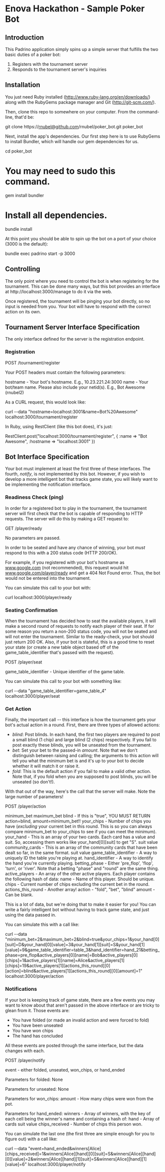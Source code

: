 # Enova Hackathon - Sample Poker Bot

## Introduction

This Padrino application simply spins up a simple server that fulfills the two basic duties of a poker bot:

1. Registers with the tournament server
2. Responds to the tournament server's inquiries


## Installation

You just need Ruby installed (http://www.ruby-lang.org/en/downloads/) along with the RubyGems package manager and Git (http://git-scm.com/).

Then, clone this repo to somewhere on your computer. From the command-line, that'd be:

  git clone https://rnubel@github.com/rnubel/poker_bot.git poker_bot

Next, install the app's dependencies. Our first step here is to use RubyGems to install Bundler, which will handle our gem dependencies for us.
  
  cd poker_bot

  # You may need to sudo this command.
  gem install bundler   

  # Install all dependencies.
  bundle install

At this point you should be able to spin up the bot on a port of your choice (3000 is the default):

  bundle exec padrino start -p 3000


## Controlling

The only point where you need to control the bot is when registering for the tournament. This can be done many ways, but
this bot provides an interface at http://localhost:3000/manage to do it via the web.

Once registered, the tournament will be pinging your bot directly, so no input is needed from you. Your bot will have to respond 
with the correct action on its own.


## Tournament Server Interface Specification

The only interface defined for the server is the registration endpoint. 

### Registration

  POST <tournamenthost>/tournament/register

Your POST headers must contain the following parameters:
  
  hostname    - Your bot's hostname. E.g., 10.23.221.24:3000
  name        - Your bot/team name. Please also include your netid(s). E.g., Bot Awesome (rnubel2)

As a CURL request, this would look like:

  curl --data "hostname=localhost:3001&name=Bot%20Awesome" localhost:3000/tournament/register

In Ruby, using RestClient (like this bot does), it's just:

  RestClient.post("localhost:3000/tournament/register", { :name => "Bot Awesome", :hostname => "localhost:3001" })


## Bot Interface Specification

Your bot must implement at least the first three of these interfaces. The fourth, _notify_, is not implemented by this bot. However, if you wish to develop a more intelligent bot that tracks game state, you will likely want to be implementing the notification interface.

### Readiness Check (ping)
In order for a registered bot to play in the tournament, the tournament server will first check that the bot
is capable of responding to HTTP requests. The server will do this by making a GET request to:

  GET <hostname>/player/ready

  No parameters are passed.

In order to be seated and have any chance of winning, your bot *must* respond to this with a 200 status code (HTTP 200/OK).

For example, if you registered with your bot's hostname as www.google.com (not recommended), this request would hit www.google.com/player/ready and get a 404 Not Found error. Thus, the bot would not be entered into the tournament.

You can simulate this call to your bot with:

  curl localhost:3000/player/ready


### Seating Confirmation

When the tournament has decided how to seat the available players, it will make a second round of requests to notify each player of their seat. If for some reason you return a non-200 status code, you will not be seated and will not enter the tournament. Similar to the ready-check, your bot should just return 200 OK. Also, if your bot is stateful, this is a good time to reset your state (or create a new table object based off of the game_table_identifier that's passed with the request).

  POST <hostname>/player/seat

  game_table_identifier - Unique identifier of the game table.

You can simulate this call to your bot with something like:

  curl --data "game_table_identifier=game_table_4" localhost:3000/player/seat

### Get Action

Finally, the important call -- this interface is how the tournament gets your bot's actual action in a round. First, there are three types of allowed actions:

- *blind*: Post blinds. In each hand, the first two players are required to post a small blind (1 chip) and large blind (2 chips) respectively. If you fail to post exactly these blinds, you will be unseated from the tournament. 
- *bet*: Set your bet to the passed-in *amount*. Note that we don't distinguish between raising and calling; the arguments to this action will tell you what the minimum bet is and it's up to your bot to decide whether it will match it or raise it.
- *fold*: This is the default action if you fail to make a valid other action. Note that, if you fold when you are supposed to post blinds, you will be unseated (so don't!).

With that out of the way, here's the call that the server will make. Note the large number of parameters!

  POST <hostname>/player/action

  minimum_bet
  maximum_bet
  blind           - If this is "true", YOU MUST RETURN action=blind, amount=minimum_bet!!
  your_chips      - Number of chips you have (*excluding* your current bet in this round. This is so you can always compare minimum_bet to your_chips to see if you can meet the minimum).
  your_hand       - This is an array of your two cards. Each card has a value and suit. So, accessing them works like your_hand[0][suit] to get "S".
    suit
    value
  community_cards - This is an array of the community cards that have been dealt so far, in the same format.
    suit
    value
  game_table_identifier - A way to uniquely ID the table you're playing at.
  hand_identifier - A way to identify the hand you're currently playing.
  betting_phase   - Either 'pre_flop', 'flop', 'turn', or 'river'. Note that a betting "phase" and "round" are the same thing.
  active_players  - An array of the other active players. Each player contains the following hash of data:
    name                  - Name of this player. Should be unique.
    chips                 - Current number of chips excluding the current bet in the round.
    actions_this_round    - Another array!
      action              - "fold", "bet", "blind"
      amount              - Can be blank.


This is a lot of data, but we're doing that to make it easier for you! You can write a fairly intelligent bot without having to track game state, and just using the data passed in.

You can simulate this with a call like:

  curl --data "minimum_bet=2&maximum_bet=2&blind=true&your_chips=1&your_hand[0][suit]=D&your_hand[0][value]=3&your_hand[1][suit]=S&your_hand[1][value]=9&game_table_identifier=table_3&hand_identifier=hand_21&betting_phase=pre_flop&active_players[0][name]=Bob&active_players[0][chips]=1&active_players[1][name]=Alice&active_players[1][chips]=19&active_players[1][actions_this_round][0][action]=blind&active_players[1][actions_this_round][0][amount]=1" localhost:3000/player/action


### Notifications

If your bot is keeping track of game state, there are a few events you may want to know about that aren't passed in the above interface or are tricky to glean from it. Those events are:

- You have folded (or made an invalid action and were forced to fold)
- You have been unseated
- You have won chips
- The hand has concluded

All these events are posted through the same interface, but the data changes with each.

  POST <hostname>/player/notify

  event - either folded, unseated, won_chips, or hand_ended

  Parameters for folded: None
  
  Parameters for unseated: None
  
  Parameters for won_chips: 
    amount - How many chips were won from the pot.

  Parameters for hand_ended:
    winners - Array of winners, with the key of each cell being the winner's name and containing a hash of:
      hand - Array of cards
        suit
        value
      chips_received - Number of chips this person won.


You can simulate the last one (the first three are simple enough for you to figure out) with a call like:

  curl --data "event=hand_ended&winners[Alice][chips_received]=1&winners[Alice][hand][0][suit]=S&winners[Alice][hand][0][value]=2&winners[Alice][hand][1][suit]=S&winners[Alice][hand][1][value]=6" localhost:3000/player/notify


